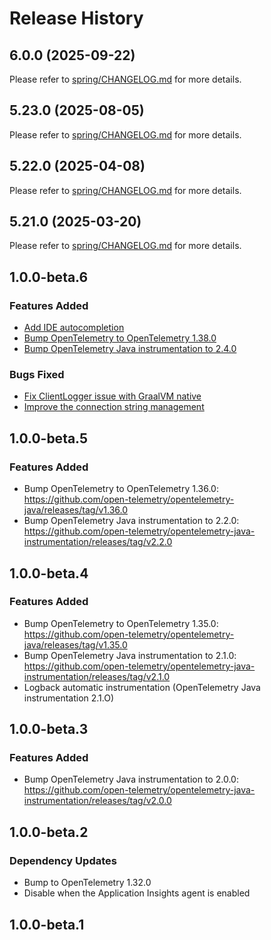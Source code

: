 # Release History

## 6.0.0 (2025-09-22)

Please refer to [spring/CHANGELOG.md](https://github.com/Azure/azure-sdk-for-java/tree/main/sdk/spring/CHANGELOG.md#600-2025-09-22) for more details.

## 5.23.0 (2025-08-05)

Please refer to [spring/CHANGELOG.md](https://github.com/Azure/azure-sdk-for-java/tree/main/sdk/spring/CHANGELOG.md#5230-2025-08-05) for more details.

## 5.22.0 (2025-04-08)

Please refer to [spring/CHANGELOG.md](https://github.com/Azure/azure-sdk-for-java/tree/main/sdk/spring/CHANGELOG.md#5220-2025-04-08) for more details.

## 5.21.0 (2025-03-20)

Please refer to [spring/CHANGELOG.md](https://github.com/Azure/azure-sdk-for-java/tree/main/sdk/spring/CHANGELOG.md#5210-2025-03-20) for more details.

## 1.0.0-beta.6

### Features Added
- [Add IDE autocompletion](https://github.com/Azure/azure-sdk-for-java/pull/40904) 
- [Bump OpenTelemetry to OpenTelemetry 1.38.0](https://github.com/open-telemetry/opentelemetry-java/releases/tag/v1.38.0)
- [Bump OpenTelemetry Java instrumentation to 2.4.0](https://github.com/open-telemetry/opentelemetry-java-instrumentation/releases/tag/v2.4.0)

### Bugs Fixed
- [Fix ClientLogger issue with GraalVM native](https://github.com/Azure/azure-sdk-for-java/pull/40151)
- [Improve the connection string management](https://github.com/Azure/azure-sdk-for-java/pull/40901)

## 1.0.0-beta.5

### Features Added
- Bump OpenTelemetry to OpenTelemetry 1.36.0: https://github.com/open-telemetry/opentelemetry-java/releases/tag/v1.36.0
- Bump OpenTelemetry Java instrumentation to 2.2.0: https://github.com/open-telemetry/opentelemetry-java-instrumentation/releases/tag/v2.2.0

## 1.0.0-beta.4

### Features Added
- Bump OpenTelemetry to OpenTelemetry 1.35.0: https://github.com/open-telemetry/opentelemetry-java/releases/tag/v1.35.0
- Bump OpenTelemetry Java instrumentation to 2.1.0: https://github.com/open-telemetry/opentelemetry-java-instrumentation/releases/tag/v2.1.0
- Logback automatic instrumentation (OpenTelemetry Java instrumentation 2.1.O)

## 1.0.0-beta.3

### Features Added
- Bump OpenTelemetry Java instrumentation to 2.0.0: https://github.com/open-telemetry/opentelemetry-java-instrumentation/releases/tag/v2.0.0

## 1.0.0-beta.2

### Dependency Updates
- Bump to OpenTelemetry 1.32.0
- Disable when the Application Insights agent is enabled

## 1.0.0-beta.1
